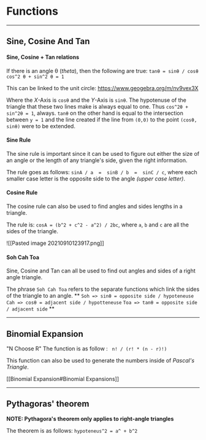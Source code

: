 # Functions 
---
## Sine, Cosine And Tan

#### Sine, Cosine + Tan relations
If there is an angle θ (*theta*), then the following are true:
`tanθ = sinθ / cosθ`
`cos^2 θ + sin^2 θ = 1`

This can be linked to the unit circle:
https://www.geogebra.org/m/nv9vex3X
	
Where the *X*-Axis is `cosθ` and the *Y*-Axis is `sinθ`. The hypotenuse of the triangle that these two lines make is always equal to one. Thus `cos^2θ + sin^2θ = 1`, always. `tanθ` on the other hand is equal to the intersection between `y = 1` and the line created if the line from `(0,0)` to the point `(cosθ, sinθ)` were to be extended.

#### Sine Rule
The sine rule is important since it can be used to figure out either the size of an angle or the length of any triangle's side, given the right information.

The rule goes as follows: `sinA / a  =  sinB / b  =  sinC / c`, where each smaller case letter is the opposite side to the angle *(upper case letter)*.

#### Cosine Rule
The cosine rule can also be used to find angles and sides lengths in a triangle. 

The rule is: `cosA = (b^2 + c^2 - a^2) / 2bc`, where `a`, `b` and `c` are all the sides of the triangle.

![[Pasted image 20210910123917.png]]

#### Soh Cah Toa
Sine, Cosine and Tan can all be used to find out angles and sides of a right angle triangle.

The phrase `Soh Cah Toa` refers to the separate functions which link the sides of the triangle to an angle.
**
`Soh => sinθ = opposite side / hypoteneuse`
`Cah => cosθ = adjacent side / hypotteneuse`
`Toa => tanθ = opposite side / adjacent side`
**


---
## Binomial Expansion
"N Choose R"
The function is as follow : ` n! / (r! * (n - r)!)`

This function can also be used to generate the numbers inside of *Pascal's Triangle*.

[[Binomial Expansion#Binomial Expansions]]

---
## Pythagoras' theorem

**NOTE: Pythagora's theorem only applies to right-angle triangles**

The theorem is as follows: `hypoteneus^2 = a^ + b^2`
